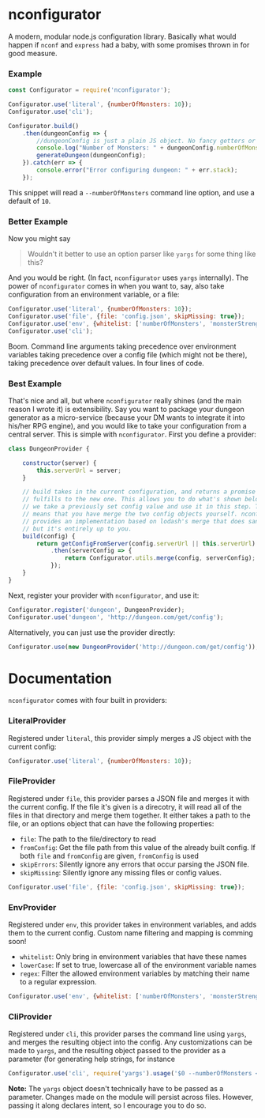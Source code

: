 # nconfigurator

A modern, modular node.js configuration library. Basically what would happen if
`nconf` and `express` had a baby, with some promises thrown in for good measure.

### Example

```javascript
const Configurator = require('nconfigurator');

Configurator.use('literal', {numberOfMonsters: 10});
Configurator.use('cli');

Configurator.build()
    .then(dungeonConfig => {
        //dungeonConfig is just a plain JS object. No fancy getters or setters.
        console.log("Number of Monsters: " + dungeonConfig.numberOfMonsters});
        generateDungeon(dungeonConfig);
    }).catch(err => {
        console.error("Error configuring dungeon: " + err.stack);
    });
```

This snippet will read a `--numberOfMonsters` command line option, and use a
default of `10`.

### Better Example

Now you might say

> Wouldn't it better to use an option parser like `yargs` for some thing like
> this?

And you would be right. (In fact, `nconfigurator` uses `yargs` internally). The
power of `nconfigurator` comes in when you want to, say, also take configuration
from an environment variable, or a file:

```javascript
Configurator.use('literal', {numberOfMonsters: 10});
Configurator.use('file', {file: 'config.json', skipMissing: true});
Configurator.use('env', {whitelist: ['numberOfMonsters', 'monsterStrength']});
Configurator.use('cli');
```

Boom. Command line arguments taking precedence over environment variables taking
precedence over a config file (which might not be there), taking precedence over
default values. In four lines of code.

### Best Example

That's nice and all, but where `nconfigurator` really shines (and the main
reason I wrote it) is extensibility. Say you want to package your dungeon
generator as a micro-service (because your DM wants to integrate it into his/her
RPG engine), and you would like to take your configuration from a central
server. This is simple with `nconfigurator`. First you define a provider:

```javascript
class DungeonProvider {

    constructor(server) {
        this.serverUrl = server;
    }

    // build takes in the current configuration, and returns a promise that
    // fulfills to the new one. This allows you to do what's shown below, where
    // we take a previously set config value and use it in this step. This also
    // means that you have merge the two config objects yourself. nconfigurator
    // provides an implementation based on lodash's merge that does sane things,
    // but it's entirely up to you.
    build(config) {
        return getConfigFromServer(config.serverUrl || this.serverUrl)
            .then(serverConfig => {
                return Configurator.utils.merge(config, serverConfig);
            });
    }
}
```

Next, register your provider with `nconfigurator`, and use it:

```javascript
Configurator.register('dungeon', DungeonProvider);
Configurator.use('dungeon', 'http://dungeon.com/get/config');
```

Alternatively, you can just use the provider directly:

```javascript
Configurator.use(new DungeonProvider('http://dungeon.com/get/config'));
```
# Documentation

`nconfigurator` comes with four built in providers:

### LiteralProvider

Registered under `literal`, this provider simply merges a JS object with the
current config:

```javascript
Configurator.use('literal', {numberOfMonsters: 10});
```

### FileProvider

Registered under `file`, this provider parses a JSON file and merges it with
the current config. If the file it's given is a direcotry, it will read all of
the files in that directory and merge them together. It either takes a path to
the file, or an options object that can have the following properties:

- `file`: The path to the file/directory to read
- `fromConfig`: Get the file path from this value of the already built config.
If both `file` and `fromConfig` are given, `fromConfig` is used
- `skipErrors`: Silently ignore any errors that occur parsing the JSON file.
- `skipMissing`: Silently ignore any missing files or config values.

```javascript
Configurator.use('file', {file: 'config.json', skipMissing: true});
```

### EnvProvider

Registered under `env`, this provider takes in environment variables, and adds
them to the current config. Custom name filtering and mapping is comming soon!

- `whitelist`: Only bring in environment variables that have these names
- `lowerCase`: If set to true, lowercase all of the environment variable names
- `regex`: Filter the allowed environment variables by matching their name to a
regular expression.

```javascript
Configurator.use('env', {whitelist: ['numberOfMonsters', 'monsterStrength']});
```

### CliProvider

Registered under `cli`, this provider parses the command line using `yargs`, and
merges the resulting object into the config. Any customizations can be made to
`yargs`, and the resulting object passed to the provider as a parameter (for
generating help strings, for instance

```javascript
Configurator.use('cli', require('yargs').usage('$0 --numberOfMonsters <num>'));
```
**Note:** The `yargs` object doesn't technically have to be passed as a parameter.
Changes made on the module will persist across files. However, passing it along
declares intent, so I encourage you to do so.
